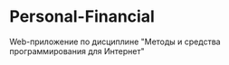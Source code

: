 # Personal-Financial
Web-приложение по дисциплине "Методы и средства программирования для Интернет"
